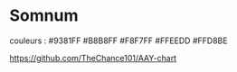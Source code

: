 # Somnum 

couleurs :
#9381FF
#B8B8FF
#F8F7FF
#FFEEDD
#FFD8BE

https://github.com/TheChance101/AAY-chart
